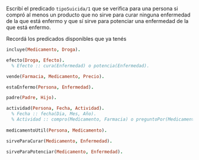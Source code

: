Escribí el predicado `tipoSuicida/1` que se verifica para una persona si compró al menos un producto
que no sirve para curar ninguna enfermedad de la que está enfermo y que sí sirve
para potenciar una enfermedad de la que está enfermo.

Recordá los predicados disponibles que ya tenés

```prolog
incluye(Medicamento, Droga).

efecto(Droga, Efecto). 
  % Efecto :: cura(Enfermedad) o potencia(Enfermedad).

vende(Farmacia, Medicamento, Precio).

estaEnfermo(Persona, Enfermedad).

padre(Padre, Hijo).

actividad(Persona, Fecha, Actividad).
  % Fecha :: fecha(Dia, Mes, Año).
  % Actividad :: compro(Medicamento, Farmacia) o preguntoPor(Medicamento, Farmacia)
  
medicamentoUtil(Persona, Medicamento).

sirveParaCurar(Medicamento, Enfermedad).

sirveParaPotenciar(Medicamento, Enfermedad).
```